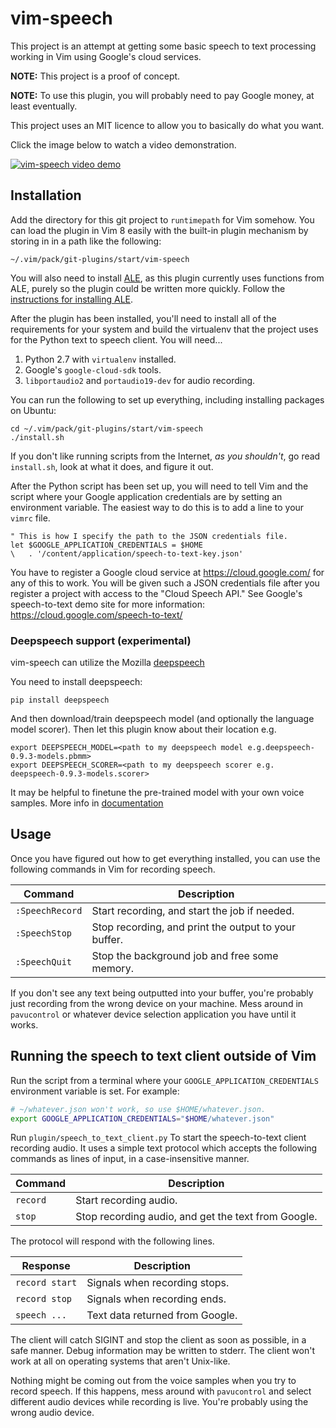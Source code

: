 # vim-speech

This project is an attempt at getting some basic speech to text processing
working in Vim using Google's cloud services.

**NOTE:** This project is a proof of concept.

**NOTE:** To use this plugin, you will probably need to pay Google money, at
least eventually.

This project uses an MIT licence to allow you to basically do what you want.

Click the image below to watch a video demonstration.

[![vim-speech video demo](https://img.youtube.com/vi/UtInOI7LluA/0.jpg)](http://www.youtube.com/watch?v=UtInOI7LluA "vim-speech video demo")

## Installation

Add the directory for this git project to `runtimepath` for Vim somehow.
You can load the plugin in Vim 8 easily with the built-in plugin mechanism by
storing in in a path like the following:

```
~/.vim/pack/git-plugins/start/vim-speech
```

You will also need to install [ALE](https://github.com/w0rp/ale), as this plugin
currently uses functions from ALE, purely so the plugin could be written more
quickly. Follow the [instructions for installing ALE](https://github.com/w0rp/ale#installation).

After the plugin has been installed, you'll need to install all of the
requirements for your system and build the virtualenv that the project uses
for the Python text to speech client. You will need...

1. Python 2.7 with `virtualenv` installed.
2. Google's `google-cloud-sdk` tools.
3. `libportaudio2` and `portaudio19-dev` for audio recording.

You can run the following to set up everything, including installing packages
on Ubuntu:

```
cd ~/.vim/pack/git-plugins/start/vim-speech
./install.sh
```

If you don't like running scripts from the Internet, _as you shouldn't_, go read
`install.sh`, look at what it does, and figure it out.

After the Python script has been set up, you will need to tell Vim and the
script where your Google application credentials are by setting an environment
variable. The easiest way to do this is to add a line to your `vimrc` file.

```
" This is how I specify the path to the JSON credentials file.
let $GOOGLE_APPLICATION_CREDENTIALS = $HOME
\   . '/content/application/speech-to-text-key.json'
```

You have to register a Google cloud service at https://cloud.google.com/ for any
of this to work. You will be given such a JSON credentials file after you
register a project with access to the "Cloud Speech API." See Google's
speech-to-text demo site for more information:
https://cloud.google.com/speech-to-text/

### Deepspeech support (experimental)
vim-speech can utilize the Mozilla [deepspeech](https://github.com/mozilla/DeepSpeech)

You need to install deepspeech:
```
pip install deepspeech
```

And then download/train deepspeech model (and optionally the language model scorer). Then
let this plugin know about their location e.g.
```
export DEEPSPEECH_MODEL=<path to my deepspeech model e.g.deepspeech-0.9.3-models.pbmm>
export DEEPSPEECH_SCORER=<path to my deepspeech scorer e.g. deepspeech-0.9.3-models.scorer>
```

It may be helpful to finetune the pre-trained model with your own voice samples.
More info in [documentation](https://deepspeech.readthedocs.io/)

## Usage

Once you have figured out how to get everything installed, you can use the
following commands in Vim for recording speech.

| Command         | Description                                               |
| --------------- | --------------------------------------------------------- |
| `:SpeechRecord` | Start recording, and start the job if needed.             |
| `:SpeechStop`   | Stop recording, and print the output to your buffer.      |
| `:SpeechQuit`   | Stop the background job and free some memory.             |

If you don't see any text being outputted into your buffer, you're probably just
recording from the wrong device on your machine. Mess around in `pavucontrol` or
whatever device selection application you have until it works.

## Running the speech to text client outside of Vim

Run the script from a terminal where your `GOOGLE_APPLICATION_CREDENTIALS`
environment variable is set. For example:

```bash
# ~/whatever.json won't work, so use $HOME/whatever.json.
export GOOGLE_APPLICATION_CREDENTIALS="$HOME/whatever.json"
```

Run `plugin/speech_to_text_client.py` To start the speech-to-text client
recording audio. It uses a simple text protocol which accepts the following
commands as lines of input, in a case-insensitive manner.

| Command        | Description                                                |
| -------------- | ---------------------------------------------------------- |
| `record`       | Start recording audio.                                     |
| `stop`         | Stop recording audio, and get the text from Google.        |

The protocol will respond with the following lines.

| Response       | Description                                                |
| -------------- | ---------------------------------------------------------- |
| `record start` | Signals when recording stops.                              |
| `record stop`  | Signals when recording ends.                               |
| `speech ...`   | Text data returned from Google.                            |

The client will catch SIGINT and stop the client as soon as possible, in a safe
manner. Debug information may be written to stderr. The client won't work at all
on operating systems that aren't Unix-like.

Nothing might be coming out from the voice samples when you try to record
speech. If this happens, mess around with `pavucontrol` and select different
audio devices while recording is live. You're probably using the wrong audio
device.

